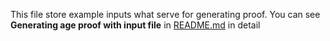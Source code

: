 This file store example inputs what serve for generating proof.
You can see **Generating age proof with input file** in [README.md](https://github.com/BkCrypt0/BkCrypt0Circuit/blob/main/README.md) in detail
